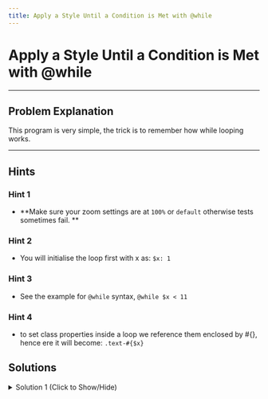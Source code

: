 ```yaml
---
title: Apply a Style Until a Condition is Met with @while
---
```


# Apply a Style Until a Condition is Met with @while

---
## Problem Explanation

This program is very simple, the trick is to remember how while looping works.


---
## Hints

### Hint 1

*   **Make sure your zoom settings are at `100%` or `default` otherwise tests sometimes fail. **

### Hint 2

*   You will initialise the loop first with x as: `$x: 1`


### Hint 3

*   See the example for `@while` syntax, `@while $x < 11`


### Hint 4

*   to set class properties inside a loop we reference them enclosed by #{}, hence ere it will become: `.text-#{$x}`

## Solutions

<details><summary>Solution 1 (Click to Show/Hide)</summary>

```scss
$x: 1;
@while $x < 11 {
  .text-#{$x} { 
    font-size: 5px * $x;
  }
  $x: $x + 1;
}
```

#### Relevant Links

*   <a href='https://sass-lang.com/documentation/file.SASS_REFERENCE.html#interpolation_' target='_blank' rel='nofollow'>Interpolation</a>
*   <a href='https://sass-lang.com/documentation/file.SASS_REFERENCE.html#variables_' target='_blank' rel='nofollow'>Variables</a>
*   <a href='https://sass-lang.com/documentation/file.SASS_REFERENCE.html#while' target='_blank' rel='nofollow'>while loops</a>

</details>
